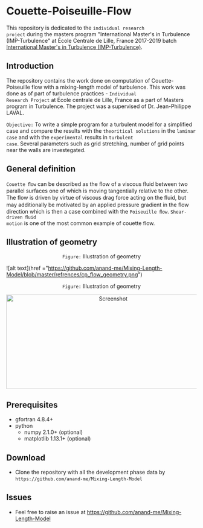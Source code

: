 # Couette-Poiseuille-Flow

This repository is dedicated to the <code>individual research project</code> during the masters program "International Master's in Turbulence (IMP-Turbulence"  at École Centrale de Lille, France 2017-2019 batch <a href="https://centralelille.fr/en/aeronautic-space-major-turbulence/" rel="nofollow">International Master's in Turbulence (IMP-Turbulence)</a>. 

## Introduction
The repository contains the work done on computation of Couette-Poiseuille flow with a mixing-length model of turbulence. This work
was done as of part of turbulence practices - <code>Individual Research Project</code> at École centrale de Lille, France as a part of
Masters program in Turbulence. The project was a supervised of Dr. Jean-Philippe LAVAL.

<code>Objective:</code> 
To write a simple program for a turbulent model for a simplified case and compare the results with the <code>theoritical solutions</code> in                         the <code>laminar case</code> and with the <code>experimental</code> results in <code>turbulent case</code>. Several parameters such as grid stretching, number of grid points near the walls are investegated.

## General definition
<code>Couette ﬂow</code> can be described as the ﬂow of a viscous ﬂuid between two parallel surfaces one of which is moving tangentially relative to the other.
The ﬂow is driven by virtue of viscous drag force acting on the ﬂuid, but may additionally be motivated by an applied pressure gradient in the ﬂow direction which is then a case combined with the <code>Poiseuille ﬂow</code>. <code>Shear-driven ﬂuid motion</code> is one of the most common example of couette flow.


## Illustration of geometry 
<p align="center">
<code>Figure:</code> Illustration of geometry
</p>

![alt text](href ="https://github.com/anand-me/Mixing-Length-Model/blob/master/refrences/cp_flow_geometry.png")


<p align="center">
<code>Figure:</code> Illustration of geometry
</p>

<p align="center">
  <a target="_blank" rel="noopener noreferrer" href="https://github.com/anand-me/Mixing-Length-Model/blob/master/refrences/cp_flow_geometry.png"><img src="https://github.com/anand-me/Mixing-Length-Model/blob/master/refrences/cp_flow_geometry.png" alt="Screenshot" width="550" height="250" style="max-width:100%;"></a>
</p>

## Prerequisites


- gfortran 4.8.4+
- python  
  - numpy 2.1.0+ (optional)
  - matplotlib 1.13.1+ (optional)  


## Download 

- Clone the repository with all the development phase data by
  `https://github.com/anand-me/Mixing-Length-Model`


## Issues
- Feel free to raise an issue at 
       https://github.com/anand-me/Mixing-Length-Model
  

